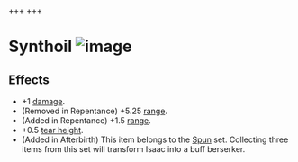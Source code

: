 +++
+++

 # Synthoil ![image](/image/Synthoil.png) 


Effects
---------


* +1 [damage](/wiki/Damage "Damage").
* (Removed in Repentance) +5.25 [range](/wiki/Range "Range").
* (Added in Repentance) +1.5 [range](/wiki/Range "Range").
* +0.5 [tear height](/wiki/Tear_height "Tear height").
* (Added in Afterbirth) This item belongs to the [Spun](/wiki/Spun "Spun") set. Collecting three items from this set will transform Isaac into a buff berserker.


